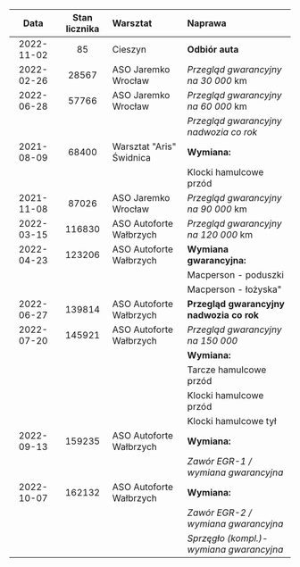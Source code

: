 | Data | Stan licznika | Warsztat | Naprawa |
|:---: |:-------------:|:---------|:--------|
| 2022-11-02 |     85 | Cieszyn                    | **Odbiór auta**                          |
| 2022-02-26 |  28567 |	       ASO Jaremko Wrocław | *Przegląd gwarancyjny na 30 000* km      |
| 2022-06-28 |  57766 |        ASO Jaremko Wrocław | *Przegląd gwarancyjny na 60 000* km      |
|			 |        |                            | *Przegląd gwarancyjny nadwozia co rok*   |
| 2021-08-09 |  68400 |	  Warsztat "Aris" Świdnica | **Wymiana:**                             |
|			 |        |                            | Klocki hamulcowe przód                   |
| 2021-11-08 |  87026 |	       ASO Jaremko Wrocław | *Przegląd gwarancyjny na 90 000* km      |
| 2022-03-15 | 116830 |	   ASO Autoforte Wałbrzych | *Przegląd gwarancyjny na 120 000* km     |
| 2022-04-23 | 123206 |    ASO Autoforte Wałbrzych | **Wymiana gwarancyjna:**                 |
|			 |        |                            | Macperson - poduszki                     |
|			 |        |                            | Macperson - łożyska"                     |
| 2022-06-27 | 139814 |	   ASO Autoforte Wałbrzych | **Przegląd gwarancyjny nadwozia co rok** |
| 2022-07-20 | 145921 |    ASO Autoforte Wałbrzych | *Przegląd gwarancyjny na 150 000*        |
|	      	 |        |                            | **Wymiana:**                             |
|	     	 |        |                            | Tarcze hamulcowe przód                   |
|	     	 |        |                            | Klocki hamulcowe przód                   |
|	     	 |        |                            | Klocki hamulcowe tył                     |
| 2022-09-13 | 159235 |	   ASO Autoforte Wałbrzych | **Wymiana:**                             |
|			 |        |                            | *Zawór EGR-1 / wymiana gwarancyjna*      |
| 2022-10-07 | 162132 |	   ASO Autoforte Wałbrzych | **Wymiana:**                             |
|		     |        |                            | *Zawór EGR-2 / wymiana gwarancyjna*      |
|		     |        |                            | *Sprzęgło (kompl.)-wymiana gwarancyjna*  |


	
